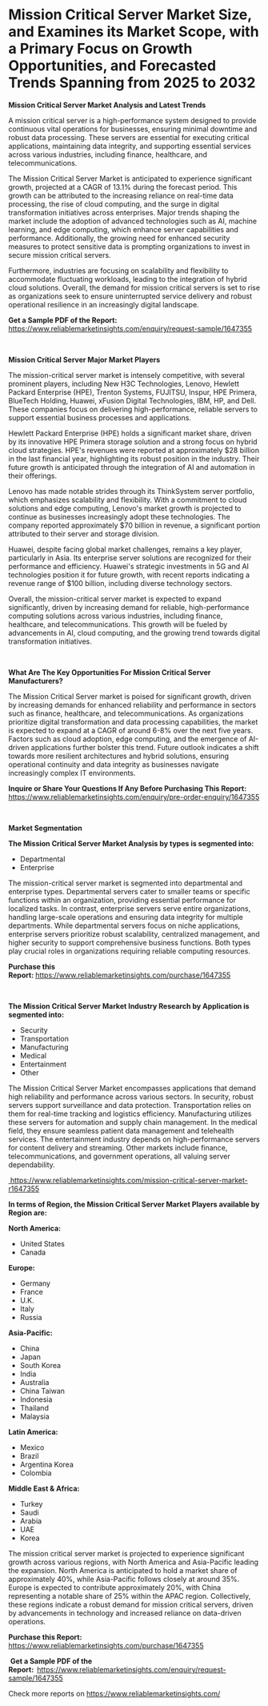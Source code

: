 <p><h1>Mission Critical Server Market Size, and Examines its Market Scope, with a Primary Focus on Growth Opportunities, and Forecasted Trends Spanning from 2025 to 2032</h1></p><p><strong>Mission Critical Server Market Analysis and Latest Trends</strong></p>
<p><p>A mission critical server is a high-performance system designed to provide continuous vital operations for businesses, ensuring minimal downtime and robust data processing. These servers are essential for executing critical applications, maintaining data integrity, and supporting essential services across various industries, including finance, healthcare, and telecommunications.</p><p>The Mission Critical Server Market is anticipated to experience significant growth, projected at a CAGR of 13.1% during the forecast period. This growth can be attributed to the increasing reliance on real-time data processing, the rise of cloud computing, and the surge in digital transformation initiatives across enterprises. Major trends shaping the market include the adoption of advanced technologies such as AI, machine learning, and edge computing, which enhance server capabilities and performance. Additionally, the growing need for enhanced security measures to protect sensitive data is prompting organizations to invest in secure mission critical servers. </p><p>Furthermore, industries are focusing on scalability and flexibility to accommodate fluctuating workloads, leading to the integration of hybrid cloud solutions. Overall, the demand for mission critical servers is set to rise as organizations seek to ensure uninterrupted service delivery and robust operational resilience in an increasingly digital landscape.</p></p>
<p><strong>Get a Sample PDF of the Report:&nbsp;</strong> <a href="https://www.reliablemarketinsights.com/enquiry/request-sample/1647355?utm_campaign=2118&utm_medium=2&utm_source=Github&utm_content=ia&utm_term=12022025&utm_id=mission-critical-server">https://www.reliablemarketinsights.com/enquiry/request-sample/1647355</a></p>
<p>&nbsp;</p>
<p><strong>Mission Critical Server Major Market Players</strong></p>
<p><p>The mission-critical server market is intensely competitive, with several prominent players, including New H3C Technologies, Lenovo, Hewlett Packard Enterprise (HPE), Trenton Systems, FUJITSU, Inspur, HPE Primera, BlueTech Holding, Huawei, xFusion Digital Technologies, IBM, HP, and Dell. These companies focus on delivering high-performance, reliable servers to support essential business processes and applications.</p><p>Hewlett Packard Enterprise (HPE) holds a significant market share, driven by its innovative HPE Primera storage solution and a strong focus on hybrid cloud strategies. HPE's revenues were reported at approximately $28 billion in the last financial year, highlighting its robust position in the industry. Their future growth is anticipated through the integration of AI and automation in their offerings.</p><p>Lenovo has made notable strides through its ThinkSystem server portfolio, which emphasizes scalability and flexibility. With a commitment to cloud solutions and edge computing, Lenovo's market growth is projected to continue as businesses increasingly adopt these technologies. The company reported approximately $70 billion in revenue, a significant portion attributed to their server and storage division.</p><p>Huawei, despite facing global market challenges, remains a key player, particularly in Asia. Its enterprise server solutions are recognized for their performance and efficiency. Huawei's strategic investments in 5G and AI technologies position it for future growth, with recent reports indicating a revenue range of $100 billion, including diverse technology sectors.</p><p>Overall, the mission-critical server market is expected to expand significantly, driven by increasing demand for reliable, high-performance computing solutions across various industries, including finance, healthcare, and telecommunications. This growth will be fueled by advancements in AI, cloud computing, and the growing trend towards digital transformation initiatives.</p></p>
<p>&nbsp;</p>
<p><strong>What Are The Key Opportunities For Mission Critical Server Manufacturers?</strong></p>
<p><p>The Mission Critical Server market is poised for significant growth, driven by increasing demands for enhanced reliability and performance in sectors such as finance, healthcare, and telecommunications. As organizations prioritize digital transformation and data processing capabilities, the market is expected to expand at a CAGR of around 6-8% over the next five years. Factors such as cloud adoption, edge computing, and the emergence of AI-driven applications further bolster this trend. Future outlook indicates a shift towards more resilient architectures and hybrid solutions, ensuring operational continuity and data integrity as businesses navigate increasingly complex IT environments.</p></p>
<p><strong>Inquire or Share Your Questions If Any Before Purchasing This Report:</strong> <a href="https://www.reliablemarketinsights.com/enquiry/pre-order-enquiry/1647355?utm_campaign=2118&utm_medium=2&utm_source=Github&utm_content=ia&utm_term=12022025&utm_id=mission-critical-server">https://www.reliablemarketinsights.com/enquiry/pre-order-enquiry/1647355</a></p>
<p>&nbsp;</p>
<p><strong>Market Segmentation</strong></p>
<p><strong>The Mission Critical Server Market Analysis by types is segmented into:</strong></p>
<p><ul><li>Departmental</li><li>Enterprise</li></ul></p>
<p><p>The mission-critical server market is segmented into departmental and enterprise types. Departmental servers cater to smaller teams or specific functions within an organization, providing essential performance for localized tasks. In contrast, enterprise servers serve entire organizations, handling large-scale operations and ensuring data integrity for multiple departments. While departmental servers focus on niche applications, enterprise servers prioritize robust scalability, centralized management, and higher security to support comprehensive business functions. Both types play crucial roles in organizations requiring reliable computing resources.</p></p>
<p><strong>Purchase this Report:&nbsp;</strong><a href="https://www.reliablemarketinsights.com/purchase/1647355?utm_campaign=2118&utm_medium=2&utm_source=Github&utm_content=ia&utm_term=12022025&utm_id=mission-critical-server">https://www.reliablemarketinsights.com/purchase/1647355</a></p>
<p>&nbsp;</p>
<p><strong>The Mission Critical Server Market Industry Research by Application is segmented into:</strong></p>
<p><ul><li>Security</li><li>Transportation</li><li>Manufacturing</li><li>Medical</li><li>Entertainment</li><li>Other</li></ul></p>
<p><p>The Mission Critical Server Market encompasses applications that demand high reliability and performance across various sectors. In security, robust servers support surveillance and data protection. Transportation relies on them for real-time tracking and logistics efficiency. Manufacturing utilizes these servers for automation and supply chain management. In the medical field, they ensure seamless patient data management and telehealth services. The entertainment industry depends on high-performance servers for content delivery and streaming. Other markets include finance, telecommunications, and government operations, all valuing server dependability.</p></p>
<p><a href="https://www.reliablemarketinsights.com/mission-critical-server-market-r1647355?utm_campaign=2118&utm_medium=2&utm_source=Github&utm_content=ia&utm_term=12022025&utm_id=mission-critical-server">&nbsp;https://www.reliablemarketinsights.com/mission-critical-server-market-r1647355</a></p>
<p><strong>In terms of Region, the Mission Critical Server Market Players available by Region are:</strong></p>
<p>
    <p> <strong> North America: </strong>
        <ul>
            <li>United States</li>
            <li>Canada</li>
        </ul>
        </p> 
    <p> <strong> Europe: </strong>
        <ul>
            <li>Germany</li>
            <li>France</li>
            <li>U.K.</li>
            <li>Italy</li>
            <li>Russia</li>
        </ul>
        </p> 
    <p> <strong> Asia-Pacific: </strong>
        <ul>
            <li>China</li>
            <li>Japan</li>
            <li>South Korea</li>
            <li>India</li>
            <li>Australia</li>
            <li>China Taiwan</li>
            <li>Indonesia</li>
            <li>Thailand</li>
            <li>Malaysia</li>
        </ul>
        </p> 
    <p> <strong> Latin America: </strong>
        <ul>
            <li>Mexico</li>
            <li>Brazil</li>
            <li>Argentina Korea</li>
            <li>Colombia</li>
        </ul>
        </p> 
    <p> <strong> Middle East & Africa: </strong>
        <ul>
            <li>Turkey</li>
            <li>Saudi</li>
            <li>Arabia</li>
            <li>UAE</li>
            <li>Korea</li>
        </ul>
    </p>
    </p>
<p><p>The mission critical server market is projected to experience significant growth across various regions, with North America and Asia-Pacific leading the expansion. North America is anticipated to hold a market share of approximately 40%, while Asia-Pacific follows closely at around 35%. Europe is expected to contribute approximately 20%, with China representing a notable share of 25% within the APAC region. Collectively, these regions indicate a robust demand for mission critical servers, driven by advancements in technology and increased reliance on data-driven operations.</p></p>
<p><strong>Purchase this Report: </strong><a href="https://www.reliablemarketinsights.com/purchase/1647355?utm_campaign=2118&utm_medium=2&utm_source=Github&utm_content=ia&utm_term=12022025&utm_id=mission-critical-server">https://www.reliablemarketinsights.com/purchase/1647355</a></p>
<p>&nbsp;<strong>Get a Sample PDF of the Report:&nbsp;&nbsp;</strong><a href="https://www.reliablemarketinsights.com/enquiry/request-sample/1647355?utm_campaign=2118&utm_medium=2&utm_source=Github&utm_content=ia&utm_term=12022025&utm_id=mission-critical-server">https://www.reliablemarketinsights.com/enquiry/request-sample/1647355</a></p>
<p><strong></strong></p>
<p>Check more reports on <a href="https://www.reliablemarketinsights.com/?utm_campaign=2118&utm_medium=2&utm_source=Github&utm_content=ia&utm_term=12022025&utm_id=mission-critical-server">https://www.reliablemarketinsights.com/</a></p>